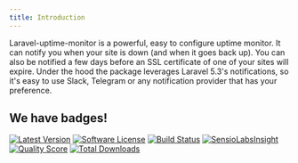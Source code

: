 ```yaml
---
title: Introduction
---
```


Laravel-uptime-monitor is a powerful, easy to configure uptime monitor. It can notify you when your site is down (and when it goes back up). You can also be notified a few days before an SSL certificate of one of your sites will expire. Under the hood the package leverages Laravel 5.3's notifications, so it's easy to use Slack, Telegram or any notification provider that has your preference.

## We have badges!

<section class="article_badges">
    <a href="https://github.com/spatie/laravel-uptime-monitor/releases"><img src="https://img.shields.io/github/release/spatie/laravel-uptime-monitor.svg?style=flat-square" alt="Latest Version"></a>
    <a href="LICENSE.md"><img src="https://img.shields.io/badge/license-MIT-brightgreen.svg?style=flat-square" alt="Software License"></a>
    <a href="https://travis-ci.org/spatie/laravel-uptime-monitor"><img src="https://img.shields.io/travis/spatie/laravel-uptime-monitor/master.svg?style=flat-square" alt="Build Status"></a>
    <a href="https://insight.sensiolabs.com/projects/2551eaa3-34df-49e0-a170-709b96f2ac3e"><img src="https://img.shields.io/sensiolabs/i/2551eaa3-34df-49e0-a170-709b96f2ac3e.svg?style=flat-square" alt="SensioLabsInsight"></a>
    <a href="https://scrutinizer-ci.com/g/spatie/laravel-uptime-monitor"><img src="https://img.shields.io/scrutinizer/g/spatie/laravel-uptime-monitor.svg?style=flat-square" alt="Quality Score"></a>
    <a href="https://packagist.org/packages/spatie/laravel-uptime-monitor"><img src="https://img.shields.io/packagist/dt/spatie/laravel-uptime-monitor.svg?style=flat-square" alt="Total Downloads"></a>
</section>

